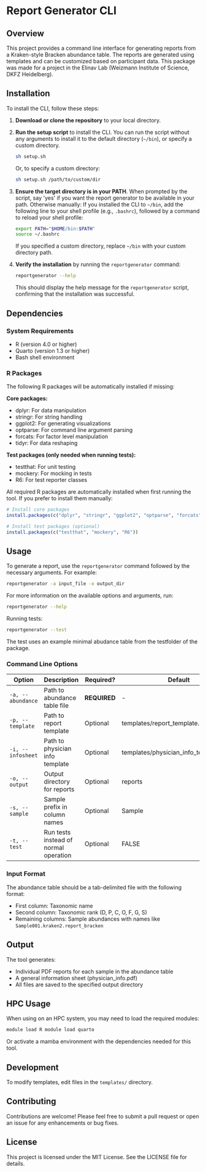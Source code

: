 # Report Generator CLI

## Overview
This project provides a command line interface for generating reports from a Kraken-style Bracken abundance table. The reports are generated using templates and can be customized based on participant data. This package was made for a project in the Elinav Lab (Weizmann Institute of Science, DKFZ Heidelberg).

## Installation
To install the CLI, follow these steps:

1. **Download or clone the repository** to your local directory.

2. **Run the setup script** to install the CLI. You can run the script without any arguments to install it to the default directory (`~/bin`), or specify a custom directory.

   ```sh
   sh setup.sh
   ```

   Or, to specify a custom directory:

   ```sh
   sh setup.sh /path/to/custom/dir
   ```

3. **Ensure the target directory is in your PATH**. When prompted by the script, say 'yes' if you want the report generator to be available in your path. Otherwise manually: If you installed the CLI to `~/bin`, add the following line to your shell profile (e.g., `.bashrc`), followed by a command to reload your shell profile:

   ```sh
   export PATH="$HOME/bin:$PATH"
   source ~/.bashrc
   ```
   If you specified a custom directory, replace `~/bin` with your custom directory path.

4. **Verify the installation** by running the `reportgenerator` command:

   ```sh
   reportgenerator --help
   ```

   This should display the help message for the `reportgenerator` script, confirming that the installation was successful.

## Dependencies

### System Requirements
- R (version 4.0 or higher)
- Quarto (version 1.3 or higher)
- Bash shell environment

### R Packages
The following R packages will be automatically installed if missing:

**Core packages:**
- dplyr: For data manipulation
- stringr: For string handling
- ggplot2: For generating visualizations
- optparse: For command line argument parsing
- forcats: For factor level manipulation
- tidyr: For data reshaping

**Test packages (only needed when running tests):**
- testthat: For unit testing
- mockery: For mocking in tests
- R6: For test reporter classes

All required R packages are automatically installed when first running the tool. If you prefer to install them manually:

```r
# Install core packages
install.packages(c("dplyr", "stringr", "ggplot2", "optparse", "forcats", "tidyr"))

# Install test packages (optional)
install.packages(c("testthat", "mockery", "R6"))
```

## Usage
To generate a report, use the `reportgenerator` command followed by the necessary arguments. For example:

```sh
reportgenerator -a input_file -o output_dir
```

For more information on the available options and arguments, run:

```sh
reportgenerator --help
```
Running tests:
```bash
reportgenerator --test
```
The test uses an example minimal abudance table from the testfolder of the package.

### Command Line Options
| Option | Description | Required? | Default |
|--------|-------------|-----------|---------|
| `-a, --abundance` | Path to abundance table file | **REQUIRED** | - |
| `-p, --template` | Path to report template | Optional | templates/report_template.qmd |
| `-i, --infosheet` | Path to physician info template | Optional | templates/physician_info_template.qmd | 
| `-o, --output` | Output directory for reports | Optional | reports |
| `-s, --sample` | Sample prefix in column names | Optional | Sample |
| `-t, --test` | Run tests instead of normal operation | Optional | FALSE |

### Input Format
The abundance table should be a tab-delimited file with the following format:
- First column: Taxonomic name 
- Second column: Taxonomic rank (D, P, C, O, F, G, S)
- Remaining columns: Sample abundances with names like `Sample001.kraken2.report_bracken`

## Output
The tool generates:
- Individual PDF reports for each sample in the abundance table
- A general information sheet (physician_info.pdf)
- All files are saved to the specified output directory

## HPC Usage
When using on an HPC system, you may need to load the required modules:
```bash
module load R module load quarto
```
Or activate a mamba environment with the dependencies needed for this tool.

## Development
To modify templates, edit files in the `templates/` directory.

## Contributing
Contributions are welcome! Please feel free to submit a pull request or open an issue for any enhancements or bug fixes.

## License
This project is licensed under the MIT License. See the LICENSE file for details.